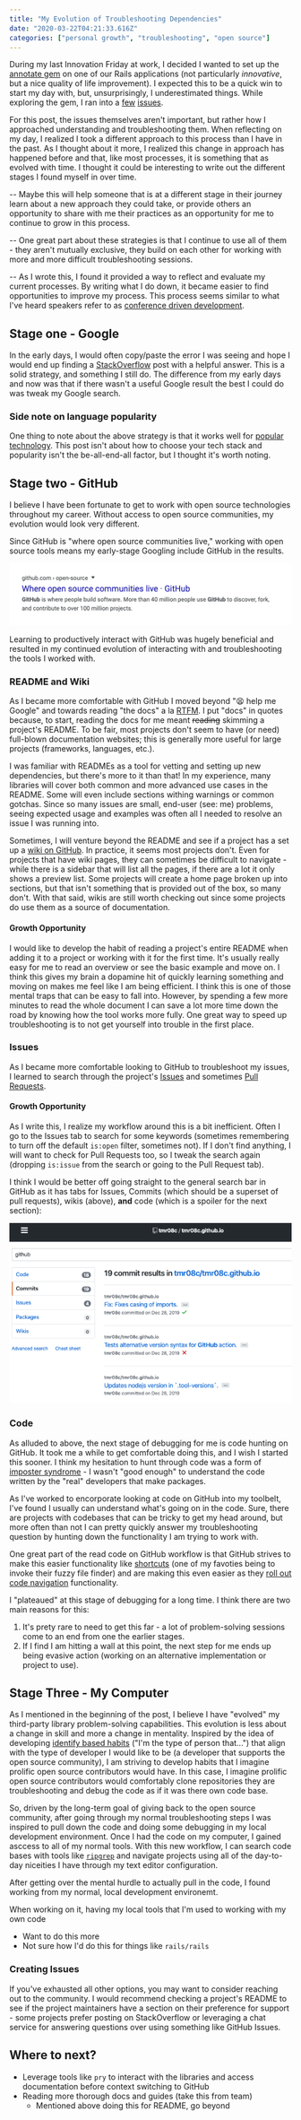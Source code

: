 ```yaml
---
title: "My Evolution of Troubleshooting Dependencies"
date: "2020-03-22T04:21:33.616Z"
categories: ["personal growth", "troubleshooting", "open source"]
---
```


During my last Innovation Friday at work, I decided I wanted to set up the [annotate gem](https://github.com/ctran/annotate_models) on one of our Rails applications (not particularly _innovative_, but a nice quality of life improvement). I expected this to be a quick win to start my day with, but, unsurprisingly, I underestimated things. While exploring the gem, I ran into a [few](https://github.com/ctran/annotate_models/issues/778) [issues](https://github.com/ctran/annotate_models/issues/780).

For this post, the issues themselves aren't important, but rather how I approached understanding and troubleshooting them. When reflecting on my day, I realized I took a different approach to this process than I have in the past. As I thought about it more, I realized this change in approach has happened before and that, like most processes, it is something that as evolved with time. I thought it could be interesting to write out the different stages I found myself in over time.

-- Maybe this will help someone that is at a different stage in their journey learn about a new approach they could take, or provide others an opportunity to share with me their practices as an opportunity for me to continue to grow in this process.

-- One great part about these strategies is that I continue to use all of them - they aren't mutually exclusive, they build on each other for working with more and more difficult troubleshooting sessions.

-- As I wrote this, I found it provided a way to reflect and evaluate my current processes. By writing what I do down, it became easier to find opportunities to improve my process. This process seems similar to what I've heard speakers refer to as [conference driven development](https://devdriven.by/conference/).

## Stage one - Google

In the early days, I would often copy/paste the error I was seeing and hope I would end up finding a [StackOverflow](https://stackoverflow.com/) post with a helpful answer. This is a solid strategy, and something I still do. The difference from my early days and now was that if there wasn't a useful Google result the best I could do was tweak my Google search.

### Side note on language popularity

One thing to note about the above strategy is that it works well for [popular technology](https://www.tiobe.com/tiobe-index/). This post isn't about how to choose your tech stack and popularity isn't the be-all-end-all factor, but I thought it's worth noting.

## Stage two - GitHub

I believe I have been fortunate to get to work with open source technologies throughout my career. Without access to open source communities, my evolution would look very different.

Since GitHub is "where open source communities live," working with open source tools means my early-stage Googling include GitHub in the results.

<img src="./github-tagline.png" alt="github tagline - where open source communities live" />

Learning to productively interact with GitHub was hugely beneficial and resulted in my continued evolution of interacting with and troubleshooting the tools I worked with.

### README and Wiki

As I became more comfortable with GitHub I moved beyond "😫 help me Google" and towards reading "the docs" a la [RTFM](http://www.readthefuckingmanual.com/). I put "docs" in quotes because, to start, reading the docs for me meant ~~reading~~ skimming a project's README. To be fair, most projects don't seem to have (or need) full-blown documentation websites; this is generally more useful for large projects (frameworks, languages, etc.).

I was familiar with READMEs as a tool for vetting and setting up new dependencies, but there's more to it than that! In my experience, many libraries will cover both common and more advanced use cases in the README. Some will even include sections withing warnings or common gotchas. Since so many issues are small, end-user (see: me) problems, seeing expected usage and examples was often all I needed to resolve an issue I was running into.

<!-- this section is a bit disjointed -->

Sometimes, I will venture beyond the README and see if a project has a set up a [wiki on GitHub](https://help.github.com/en/github/building-a-strong-community/about-wikis). In practice, it seems most projects don't. Even for projects that have wiki pages, they can sometimes be difficult to navigate - while there is a sidebar that will list all the pages, if there are a lot it only shows a preview list. Some projects will create a home page broken up into sections, but that isn't something that is provided out of the box, so many don't. With that said, wikis are still worth checking out since some projects do use them as a source of documentation.

#### Growth Opportunity

I would like to develop the habit of reading a project's entire README when adding it to a project or working with it for the first time. It's usually really easy for me to read an overview or see the basic example and move on. I think this gives my brain a dopamine hit of quickly learning something and moving on makes me feel like I am being efficient. I think this is one of those mental traps that can be easy to fall into. However, by spending a few more minutes to read the whole document I can save a lot more time down the road by knowing how the tool works more fully. One great way to speed up troubleshooting is to not get yourself into trouble in the first place.

### Issues

As I became more comfortable looking to GitHub to troubleshoot my issues, I learned to search through the project's [Issues](https://help.github.com/en/github/managing-your-work-on-github/about-issues) and sometimes [Pull Requests](https://help.github.com/en/github/collaborating-with-issues-and-pull-requests/about-pull-requests).

#### Growth Opportunity

As I write this, I realize my workflow around this is a bit inefficient. Often I go to the Issues tab to search for some keywords (sometimes remembering to turn off the default `is:open` filter, sometimes not). If I don't find anything, I will want to check for Pull Requests too, so I tweak the search again (dropping `is:issue` from the search or going to the Pull Request tab).

I think I would be better off going straight to the general search bar in GitHub as it has tabs for Issues, Commits (which should be a superset of pull requests), wikis (above), **and** code (which is a spoiler for the next section):

<img src="./github-search.png" alt="github search page example" />

### Code

As alluded to above, the next stage of debugging for me is code hunting on GitHub. It took me a while to get comfortable doing this, and I wish I started this sooner. I think my hesitation to hunt through code was a form of [imposter syndrome](https://en.wikipedia.org/wiki/Impostor_syndrome) - I wasn't "good enough" to understand the code written by the "real" developers that make packages.

As I've worked to encorporate looking at code on GitHub into my toolbelt, I've found I usually can understand what's going on in the code. Sure, there are projects with codebases that can be tricky to get my head around, but more often than not I can pretty quickly answer my troubleshooting question by hunting down the functionality I am trying to work with.

One great part of the read code on GitHub workflow is that GitHub strives to make this easier functionality like [shortcuts](https://help.github.com/en/github/getting-started-with-github/keyboard-shortcuts) (one of my favoties being to invoke their fuzzy file finder) and are making this even easier as they [roll out code navigation](https://github.blog/changelog/2019-11-13-code-navigation-is-now-available-for-all-go-python-and-ruby-repositories/) functionality.

I "plateaued" at this stage of debugging for a long time. I think there are two main reasons for this:

1. It's prety rare to need to get this far - a lot of problem-solving sessions come to an end from one the earlier stages.
1. If I find I am hitting a wall at this point, the next step for me ends up being evasive action (working on an alternative implementation or project to use).

## Stage Three - My Computer

As I mentioned in the beginning of the post, I believe I have "evolved" my third-party library problem-solving capabilities. This evolution is less about a change in skill and more a change in mentality. Inspired by the idea of developing [identify based habits](https://jamesclear.com/identity-based-habits) ("I'm the type of person that...") that align with the type of developer I would like to be (a developer that supports the open source community), I am striving to develop habits that I imagine prolific open source contributors would have. In this case, I imagine prolific open source contributors would comfortably clone repositories they are troubleshooting and debug the code as if it was there own code base.

So, driven by the long-term goal of giving back to the open source community, after going through my normal troubleshooting steps I was inspired to pull down the code and doing some debugging in my local development environment. Once I had the code on my computer, I gained asccess to all of my normal tools. With this new workflow, I can search code bases with tools like [`ripgrep`](https://github.com/BurntSushi/ripgrep) and navigate projects using all of the day-to-day niceities I have through my text editor configuration.

After getting over the mental hurdle to actually pull in the code, I found working from my normal, local development environemt.

<!-- easy it is to use GitHub to search through a codebase. It is also convenient to not have to pull down any code that I may not need long-term. On the other hand, -->

<!-- Above I mentioned that when I would hit a wall after using GitHub to search through code I would generally start looking for alternatives. Realistically, that's can't always happen (plus, I should work on my [grit](https://angeladuckworth.com/grit-book/), right?). -->

When working on it, having my local tools that I'm used to working with my own code

- Want to do this more
- Not sure how I'd do this for things like `rails/rails`

### Creating Issues

If you've exhausted all other options, you may want to consider reaching out to the community. I would recommend checking a project's README to see if the project maintainers have a section on their preference for support - some projects prefer posting on StackOverflow or leveraging a chat service for answering questions over using something like GitHub Issues.

## Where to next?

- Leverage tools like `pry` to interact with the libraries and access documentation before context switching to GitHub
- Reading more thorough docs and guides (take this from team)
  - Mentioned above doing this for README, go beyond
